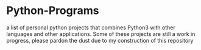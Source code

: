 # Python-Programs
a list of personal python projects that combines Python3 with other languages and other applications. Some of these projects are still a work in progress, please pardon the dust due to my construction of this repository
